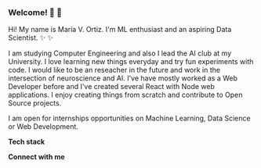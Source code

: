 ### Welcome! 👋 👋 

Hi! My name is María V. Ortiz. I'm ML enthusiast and an aspiring Data Scientist. :sparkles: :sparkles:

I am studying Computer Engineering and also I lead the AI club at my University. I love learning new things everyday and try fun experiments with code. I would like to be an reseacher in the future and work in the intersection of neuroscience and AI. I've have mostly worked as a Web Developer before and I've created several React with Node web applications. I enjoy creating things from scratch and contribute to Open Source projects. 

I am open for internships opportunities on Machine Learning, Data Science or Web Development. 


__Tech stack__


__Connect with me__

<!-- Twitter, Linkedin, Dev, Codepen, Medium, correo -->
<!-- Coding, gif-->
